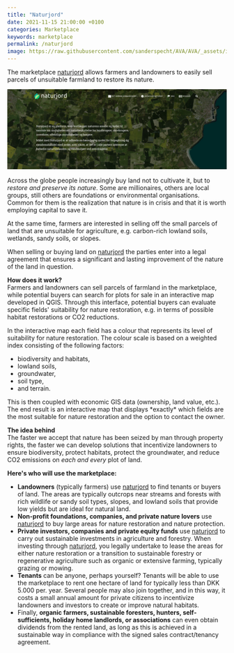 ```yaml
---
title: "Naturjord"
date: 2021-11-15 21:00:00 +0100
categories: Marketplace
keywords: marketplace
permalink: /naturjord
image: https://raw.githubusercontent.com/sanderspecht/AVA/AVA/_assets/img/Naturjord.png
---
```

The marketplace [naturjord](https://naturjord.dk/) allows farmers and landowners to easily sell parcels of unsuitable farmland to restore its nature.

![Naturjord](https://raw.githubusercontent.com/sanderspecht/AVA/AVA/_assets/img/Naturjord.png)  

Across the globe people increasingly buy land not to cultivate it, but to *restore and preserve its nature*. Some are millionaires, others are local groups, still others are foundations or environmental organisations. Common for them is the realization that nature is in crisis and that it is worth employing capital to save it.

At the same time, farmers are interested in selling off the small parcels of land that are unsuitable for agriculture, e.g. carbon-rich lowland soils, wetlands, sandy soils, or slopes.

When selling or buying land on [naturjord](https://naturjord.dk/) the parties enter into a legal agreement that ensures a significant and lasting improvement of the nature of the land in question.

**How does it work?**  
Farmers and landowners can sell parcels of farmland in the marketplace, while potential buyers can search for plots for sale in an interactive map developed in QGIS. Through this interface, potential buyers can evaluate specific fields' suitability for nature restoration, e.g. in terms of possible habitat restorations or CO2 reductions.

In the interactive map each field has a colour that represents its level of suitability for nature restoration. The colour scale is based on a weighted index consisting of the following factors:
<ul>
  <li>biodiversity and habitats,</li>
  <li>lowland soils,</li>
  <li>groundwater,</li>
  <li>soil type,</li>
  <li>and terrain.</li>
</ul>
 This is then coupled with economic GIS data (ownership, land value, etc.). The end result is an interactive map that displays *exactly* which fields are the most suitable for nature restoration and the option to contact the owner.

**The idea behind**  
The faster we accept that nature has been seized by man through property rights, the faster we can develop solutions that incentivize landowners to ensure biodiversity, protect habitats, protect the groundwater, and reduce CO2 emissions on *each and every* plot of land.  

**Here's who will use the marketplace:**
* **Landowners** (typically farmers) use [naturjord](https://naturjord.dk/) to find tenants or buyers of land. The areas are typically outcrops near streams and forests with rich wildlife or sandy soil types, slopes, and lowland soils that provide low yields but are ideal for natural land.
* **Non-profit foundations, companies, and private nature lovers** use [naturjord](https://naturjord.dk/) to buy large areas for nature restoration and nature protection.
* **Private investors, companies and private equity funds** use [naturjord](https://naturjord.dk/) to carry out sustainable investments in agriculture and forestry. When investing through [naturjord](https://naturjord.dk/), you legally undertake to lease the areas for either nature restoration or a transition to sustainable forestry or regenerative agriculture such as organic or extensive farming, typically grazing or mowing.
* **Tenants** can be anyone, perhaps yourself? Tenants will be able to use the marketplace to rent one hectare of land for typically less than DKK 5.000 per. year. Several people may also join together, and in this way, it costs a small annual amount for private citizens to incentivize landowners and investors to create or improve natural habitats.
* Finally, **organic farmers, sustainable foresters, hunters, self-sufficients, holiday home landlords, or associations** can even obtain dividends from the rented land, as long as this is achieved in a sustainable way in compliance with the signed sales contract/tenancy agreement.
